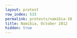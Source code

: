 ```yaml
---
layout: protest
row_index: 533
permalink: protests/namibia-10
title: Namibia, October 2012
hidden: true
---
```


